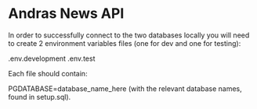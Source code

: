 # Andras News API

In order to successfully connect to the two databases locally you will need to create 2 environment variables files (one for dev and one for testing):

.env.development
.env.test

Each file should contain: 

PGDATABASE=database_name_here   (with the relevant database names, found in setup.sql). 



